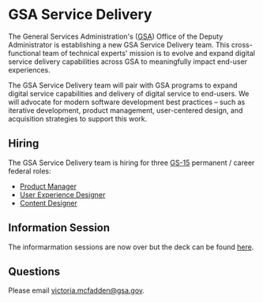 # GSA Service Delivery
The General Services Administration's ([GSA](https://www.gsa.gov/)) Office of the Deputy Administrator is establishing a new GSA Service Delivery team. This cross-functional team of technical experts' mission is to evolve and expand digital service delivery capabilities across GSA to meaningfully impact end-user experiences.

The GSA Service Delivery team will pair with GSA programs to expand digital service capabilities and delivery of digital service to end-users. We will advocate for modern software development best practices – such as iterative development, product management, user-centered design, and acquisition strategies to support this work.

## Hiring
The GSA Service Delivery team is hiring for three [GS-15](https://www.opm.gov/policy-data-oversight/pay-leave/salaries-wages/2022/general-schedule/) permanent / career federal roles:
- [Product Manager](https://github.com/vickimcfadden/GSA-Service-Delivery/blob/main/Product_Manager.md)
- [User Experience Designer](https://github.com/vickimcfadden/GSA-Service-Delivery/blob/main/User_Experience_Designer.md)
- [Content Designer](https://github.com/vickimcfadden/GSA-Service-Delivery/blob/main/Content_Designer.md)

## Information Session
The informarmation sessions are now over but the deck can be found [here](https://github.com/vickimcfadden/GSA-Service-Delivery/issues/1). 

## Questions
Please email victoria.mcfadden@gsa.gov. 
